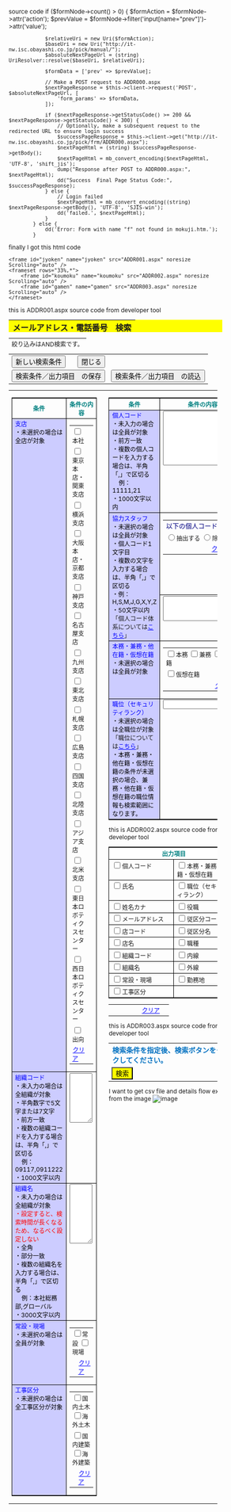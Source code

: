 source code
 if ($formNode->count() > 0) {
                $formAction = $formNode->attr('action');
                $prevValue = $formNode->filter('input[name="prev"]')->attr('value');

                $relativeUri = new Uri($formAction);
                $baseUri = new Uri("http://it-nw.isc.obayashi.co.jp/pick/manual/");
                $absoluteNextPageUrl = (string) UriResolver::resolve($baseUri, $relativeUri);

                $formData = ['prev' => $prevValue];

                // Make a POST request to ADDR000.aspx
                $nextPageResponse = $this->client->request('POST', $absoluteNextPageUrl, [
                    'form_params' => $formData,
                ]);

                if ($nextPageResponse->getStatusCode() >= 200 && $nextPageResponse->getStatusCode() < 300) {
                    // Optionally, make a subsequent request to the redirected URL to ensure login success
                    $successPageResponse = $this->client->get("http://it-nw.isc.obayashi.co.jp/pick/frm/ADDR000.aspx");
                    $nextPageHtml = (string) $successPageResponse->getBody();
                    $nextPageHtml = mb_convert_encoding($nextPageHtml, 'UTF-8', 'shift_jis');
                    dump("Response after POST to ADDR000.aspx:", $nextPageHtml);
                    dd("Success  Final Page Status Code:", $successPageResponse);
                } else {
                    // Login failed
                    $nextPageHtml = mb_convert_encoding((string) $nextPageResponse->getBody(), 'UTF-8', 'SJIS-win');
                    dd('failed.', $nextPageHtml);
                }
            } else {
                dd('Error: Form with name "f" not found in mokuji.htm.');
            }
finally I got this html code 
<html xmlns="http://www.w3.org/1999/xhtml">
<head>
    <title>メールアドレス検索</title>
<script type="text/javascript" language="javascript">
//================================================================================================//
function writePOSTData(obj, url) {
    var strFormContents = '<form method="post" id="form1" name="form1" action="' + url + '" target="_self">' + "\n"
    + '<input type="hidden" name="txtConditionFile" value="">' + "\n"
    + '</form>';
    obj.document.write(strFormContents);
}
//================================================================================================//
</script>
</head>

<frameset cols="66%,*">

    <frame id="jyoken" name="jyoken" src="ADDR001.aspx" noresize Scrolling="auto" />
    <frameset rows="33%,*">
        <frame id="koumoku" name="koumoku" src="ADDR002.aspx" noresize Scrolling="auto" />
        <frame id="gamen" name="gamen" src="ADDR003.aspx" noresize Scrolling="auto" />
    </frameset>

</frameset>

</html>

this is ADDR001.aspx source code from developer tool

<!DOCTYPE html PUBLIC "-//W3C//DTD XHTML 1.0 Transitional//EN" "http://www.w3.org/TR/xhtml1/DTD/xhtml1-transitional.dtd">

<html xmlns="http://www.w3.org/1999/xhtml">
<head>
  <title>メールアドレス検索</title>
<script type="text/javascript" language="javascript" src="../scripts/addr_common.js"></script>
<script type="text/javascript" language="javascript" src="../scripts/ADDR001.js"></script>
<style type="text/css">
  table { font-size:12px; }
  td { vertical-align:top; }
  /* td.title { background-color:#ccccff; } */
  td.koumoku { border-right:1px solid #000000;border-bottom:1px solid #000000;background-color:#ccccff; }
  td.koumoku2 { border-right:1px solid #000000;background-color:#ccccff; }
  td.sentaku { border-bottom:1px solid #000000; }
  a { color:#0000ff; }
  .col { color:#0000ff; }
  .col_sub { color:#000000; }
  .s1 { color:navy;font-size:13px; }
</style>
    <script language="javascript" type="text/javascript">
// <![CDATA[

        function chkTen_09_onclick() {

        }

// ]]>
    </script>
</head>
<body>


<form method="POST" id="form1" name="form1" action="ADDR101.aspx" target="gamen">
<div style="background-color:#ffff00;">
<table cellspacing="0" style="height:25px;">
  <tr><td style="font-size:16px;font-weight:bold;">メールアドレス・電話番号　検索</td></tr>
</table>
</div>
<div>
<table cellspacing="0" style="height:20px;">
  <tr><td style="font-size:12px;">絞り込みはAND検索です。</td></tr>
</table>
</div>

<table>
  <tr>
    <td><input type="button" id="btnNew" name="btnNew" value="新しい検索条件" onclick="btnNew_click();" /></td>
    <td style="text-align:right;"><input type="button" id="btnClose" name="btnClose" value="閉じる" onclick="btnClose_click();" /></td>
    <td></td>
  </tr>
  <tr>
    <td colspan="2"><input type="button" id="btnSave" name="btnSave" value="検索条件／出力項目　の保存" onclick="btnSave_click();" /></td>
    <td><input type="button" id="btnLoad" name="btnLoad" value="検索条件／出力項目　の読込" onclick="btnLoad_click();" /></td>
  </tr>
</table>

<div style="height:700px;">
<table style="width:97.8%">
  <tr>
    <td style="width:50%;vertical-align:top;">
      <table cellspacing="0" style="border:1px solid #000000;width:100%;">
        <colgroup>
          <col style="width:50%" />
          <col style="width:50%" />
        </colgroup>
        <tr>
          <th style="border-right:1px solid #000000;border-bottom:1px solid #000000;color:#008080;">条件</th>
          <th style="border-bottom:1px solid #000000;color:#008080;">条件の内容</th>
        </tr>
        <tr>
          <td class="koumoku">
            <span class="col">支店</span><br />
            <span class="col_sub">・未選択の場合は全店が対象</span>
          </td>
          <td class="sentaku">
            <table cellpadding="0" cellspacing="0" style="width:100%;">
              <tr><td><input type="checkbox" id="chkTen_09" name="chkTen_09" value="09"  /><label for="chkTen_09">本社</label></td></tr>
              <tr><td><input type="checkbox" id="chkTen_11" name="chkTen_11" value="11"  /><label for="chkTen_11">東京本店・関東支店</label></td></tr>
              <tr><td><input type="checkbox" id="chkTen_15" name="chkTen_15" value="15"  /><label for="chkTen_15">横浜支店</label></td></tr>
              <tr><td><input type="checkbox" id="chkTen_10" name="chkTen_10" value="10"  /><label for="chkTen_10">大阪本店・京都支店</label></td></tr>
              <tr><td><input type="checkbox" id="chkTen_26" name="chkTen_26" value="26"  /><label for="chkTen_26">神戸支店</label></td></tr>
              <tr><td><input type="checkbox" id="chkTen_12" name="chkTen_12" value="12"  /><label for="chkTen_12">名古屋支店</label></td></tr>
              <tr><td><input type="checkbox" id="chkTen_13" name="chkTen_13" value="13"  /><label for="chkTen_13">九州支店</label></td></tr>
              <tr><td><input type="checkbox" id="chkTen_14" name="chkTen_14" value="14"  /><label for="chkTen_14">東北支店</label></td></tr>
              <tr><td><input type="checkbox" id="chkTen_16" name="chkTen_16" value="16"  /><label for="chkTen_16">札幌支店</label></td></tr>
              <tr><td><input type="checkbox" id="chkTen_17" name="chkTen_17" value="17"  /><label for="chkTen_17">広島支店</label></td></tr>
              <tr><td><input type="checkbox" id="chkTen_19" name="chkTen_19" value="19"  /><label for="chkTen_19">四国支店</label></td></tr>
              <tr><td><input type="checkbox" id="chkTen_27" name="chkTen_27" value="27"  /><label for="chkTen_27">北陸支店</label></td></tr>
              <!--<tr><td><input type="checkbox" id="chkTen_30" name="chkTen_30" value="30"  /><label for="chkTen_30">海外支店</label></td></tr>-->
              <tr><td><input type="checkbox" id="chkTen_31" name="chkTen_31" value="31"  /><label for="chkTen_31">アジア支店</label></td></tr>
              <tr><td><input type="checkbox" id="chkTen_32" name="chkTen_32" value="32"  /><label for="chkTen_32">北米支店</label><td></tr>
              <tr><td><input type="checkbox" id="chkTen_46" name="chkTen_46" value="46"  /><label for="chkTen_46">東日本ロボティクスセンター</label></td></tr>
              <tr><td><input type="checkbox" id="chkTen_36" name="chkTen_36" value="36"  /><label for="chkTen_36">西日本ロボティクスセンター</label></td></tr>
              <tr><td><input type="checkbox" id="chkTen_66" name="chkTen_66" value="66"  /><label for="chkTen_66">出向</label></td></tr>
              <tr>
                <td style="text-align:right;"><a href="javascript:void(0);" onclick="return onClear(enumKoumoku.Ten);">クリア</a>&nbsp;&nbsp;&nbsp;&nbsp;</td>
              </tr>
            </table>
          </td>
        </tr>
        <tr>
          <td class="koumoku">
            <span class="col">組織コード</span><br />
            <span class="col_sub">・未入力の場合は全組織が対象</span><br />
            <span class="col_sub">・半角数字で5文字または7文字</span><br />
            <span class="col_sub">・前方一致</span><br />
            <span class="col_sub">・複数の組織コードを入力する場合は、半角「,」で区切る</span><br />
            <span class="col_sub">&nbsp;&nbsp;&nbsp;&nbsp;例：09117,0911222</span><br />
            <span class="col_sub">・1000文字以内</span>
          </td>
          <td class="sentaku">
            <textarea id="txtSosikiCode" name="txtSosikiCode" rows="2" cols="20" style="height:100px;width:95%;overflow:hidden;ime-mode:disabled;"></textarea>
          </td>
        </tr>
        <tr>
          <td class="koumoku">
            <span class="col">組織名</span><br />
            <span class="col_sub">・未入力の場合は全組織が対象</span><br />
            <span style="color:#ff0000;">・設定すると、検索時間が長くなるため、なるべく設定しない</span><br />
            <span class="col_sub">・全角</span><br />
            <span class="col_sub">・部分一致</span><br />
            <span class="col_sub">・複数の組織名を入力する場合は、半角「,」で区切る</span><br />
            <span class="col_sub">&nbsp;&nbsp;&nbsp;&nbsp;例：本社総務部,グローバル</span><br />
            <span class="col_sub">・3000文字以内</span>
          </td>
          <td class="sentaku">
            <textarea id="txtSosikiName" name="txtSosikiName" rows="2" cols="20" style="height:120px;width:95%;overflow:hidden;ime-mode:active;"></textarea>
          </td>
        </tr>
        <tr>
          <td class="koumoku">
            <span class="col">常設・現場</span><br />
            <span class="col_sub">・未選択の場合は全員が対象</span>
          </td>
          <td class="sentaku">
            <table cellpadding="0" cellspacing="0" style="width:100%;">
              <tr><td>
                <input type="checkbox" id="chkJG_001" name="chkJG_001"  value="1" /><label for="chkJG_001">常設</label>
                <input type="checkbox" id="chkJG_002" name="chkJG_002"  value="1" /><label for="chkJG_002">現場</label>
              </td></tr>
              <tr>
                <td style="text-align:right;"><a href="javascript:void(0);" onclick="return onClear(enumKoumoku.JGKubun);">クリア</a>&nbsp;&nbsp;&nbsp;&nbsp;</td>
              </tr>
            </table>
          </td>
        </tr>
        <tr>
          <td class="koumoku2">
            <span class="col">工事区分</span><br />
            <span class="col_sub">・未選択の場合は全工事区分が対象</span>
          </td>
          <td>
            <table cellpadding="0" cellspacing="0" style="width:100%;">
              <tr><td>
                <input type="checkbox" id="chkKKubun_001" name="chkKKubun_001" value="1"  /><label for="chkKKubun_001">国内土木</label>
                <input type="checkbox" id="chkKKubun_002" name="chkKKubun_002" value="1"  /><label for="chkKKubun_002">海外土木</label>
              </td></tr>
              <tr><td>
                <input type="checkbox" id="chkKKubun_003" name="chkKKubun_003" value="1"  /><label for="chkKKubun_003">国内建築</label>
                <input type="checkbox" id="chkKKubun_004" name="chkKKubun_004" value="1"  /><label for="chkKKubun_004">海外建築</label>
              </td></tr>
              <tr>
                <td style="text-align:right;"><a href="javascript:void(0);" onclick="return onClear(enumKoumoku.KKubun);">クリア</a>&nbsp;&nbsp;&nbsp;&nbsp;</td>
              </tr>
            </table>
          </td>
        </tr>
      </table>
    </td>
    <td style="width:10px;"></td>
    <td>
      <table cellspacing="0" style="border:1px solid #000000;width:100%;">
        <colgroup>
          <col style="width:50%" />
          <col style="width:50%" />
        </colgroup>
        <tr>
          <th style="border-right:1px solid #000000;border-bottom:1px solid #000000;color:#008080;">条件</th>
          <th style="border-bottom:1px solid #000000;color:#008080;">条件の内容</th>
        </tr>
        <tr>
          <td class="koumoku">
            <span class="col">個人コード</span><br />
            <span class="col_sub">・未入力の場合は全員が対象</span><br />
            <span class="col_sub">・前方一致</span><br />
            <span class="col_sub">・複数の個人コードを入力する場合は、半角「,」で区切る</span><br />
            <span class="col_sub">&nbsp;&nbsp;&nbsp;&nbsp;例：11111,21</span><br />
            <span class="col_sub">・1000文字以内</span>
          </td>
          <td class="sentaku">
            <textarea id="txtKojinCode" name="txtKojinCode" rows="2" cols="20" style="height:110px;width:95%;overflow:hidden;ime-mode:disabled;" maxlength="100"></textarea>
          </td>
        </tr>
        <tr>
          <td rowspan="2" class="koumoku">
            <span class="col">協力スタッフ</span><br />
            <span class="col_sub">・未選択の場合は全員が対象</span><br />
            <span class="col_sub">・個人コード1文字目</span><br />
            <span class="col_sub">・複数の文字を入力する場合は、半角「,」で区切る</span><br />
            <span class="col_sub">・例：H,S,M,J,G,X,Y,Z</span><br />
            <span class="col_sub">・50文字以内</span><br />
            「個人コード体系については<a href="http://it.isc.obayashi.co.jp/security/mng_staff/userid.htm" target="_blank">こちら</a>」
          </td>
          <td class="sentaku">
            <table cellpadding="0" cellspacing="0" style="width:100%;">
              <tr><td><span class="s1">以下の個人コードを</span><br /></td></tr>
              <tr><td>
                <input type="radio" id="rdoKyoryoku01" name="rdoKyoryoku" value="1"  /><label for="rdoKyoryoku01">抽出する</label>
                <input type="radio" id="rdoKyoryoku02" name="rdoKyoryoku" value="2"  /><label for="rdoKyoryoku02">除外する</label>
              </td></tr>
              <tr><td style="text-align:right;"><a href="javascript:void(0);" onclick="return onClear(enumKoumoku.Kyoryoku);">クリア</a>&nbsp;&nbsp;&nbsp;&nbsp;</td></tr>
            </table>
          </td>
        </tr>
        <tr>
          <td class="sentaku">
            <textarea id="txtKyoryoku" name="txtKyoryoku" rows="2" cols="20" style="height:50px;width:95%;overflow:hidden;ime-mode:disabled;"></textarea>
          </td>
        </tr>
        <tr>
          <td class="koumoku">
            <span class="col">本務・兼務・他在籍・仮想在籍</span><br />
            <span class="col_sub">・未選択の場合は全員が対象</span>
          </td>
          <td class="sentaku">
            <table cellpadding="0" cellspacing="0" style="width:100%;">
              <tr><td>
                <input type="checkbox" id="chkHonKen_001" name="chkHonKen_001" value="1"  /><label for="chkHonKen_001">本務</label>
                <input type="checkbox" id="chkHonKen_002" name="chkHonKen_002" value="1"  /><label for="chkHonKen_002">兼務</label>
                <input type="checkbox" id="chkHonKen_003" name="chkHonKen_003" value="1"  /><label for="chkHonKen_003">他在籍</label>
              </td></tr>
              <tr><td><input type="checkbox" id="chkHonKen_004" name="chkHonKen_004" value="1"  /><label for="chkHonKen_004">仮想在籍</label></td></tr>
              <tr><td style="text-align:right;"><a href="javascript:void(0);" onclick="return onClear(enumKoumoku.HonKen);">クリア</a>&nbsp;&nbsp;&nbsp;&nbsp;</td></tr>
            </table>
          </td>
        </tr>
        <tr>
          <td class="koumoku">
            <span class="col">職位（セキュリティランク）</span><br />
            <span class="col_sub">・未選択の場合は全職位が対象</span><br />
            「職位については<a href="http://it.isc.obayashi.co.jp/ct_sys/secure_web/secrank.htm" target="_blank">こちら</a>」<br />
            <span class="col_sub">・本務・兼務・他在籍・仮想在籍の条件が未選択の場合、兼務・他在籍・仮想在籍の職位情報も検索範囲になります。</span>
          </td>
          <td class="sentaku">
            <select id="ddtSecRankS" name="ddtSecRankS" style="width:160px;">
            <option value="" selected ></option>
<option value="1">役員・理事</option>
<option value="3">部長・所長</option>
<option value="4">副部長・課長</option>
<option value="5">副課長</option>
<option value="7">主任・職員</option>
<option value="8">期間職員・期間雇用</option>
<option value="11">ｽﾀｯﾌ(従業員同等)</option>
<option value="13">ｽﾀｯﾌ(業務ｼｽﾃﾑ利用)</option>
<option value="14">ｽﾀｯﾌ(電話帳・ｱﾄﾞﾚｽ帳)</option>
<option value="15">ｽﾀｯﾌ(電子ﾒｰﾙのみ)</option>

            </select>～<br />
            <select id="ddtSecRankE" name="ddtSecRankE" style="width:160px;">
            <option value="" selected ></option>
<option value="1">役員・理事</option>
<option value="3">部長・所長</option>
<option value="4">副部長・課長</option>
<option value="5">副課長</option>
<option value="7">主任・職員</option>
<option value="8">期間職員・期間雇用</option>
<option value="11">ｽﾀｯﾌ(従業員同等)</option>
<option value="13">ｽﾀｯﾌ(業務ｼｽﾃﾑ利用)</option>
<option value="14">ｽﾀｯﾌ(電話帳・ｱﾄﾞﾚｽ帳)</option>
<option value="15">ｽﾀｯﾌ(電子ﾒｰﾙのみ)</option>

            </select>
          </td>
        </tr>
        <tr>
          <td rowspan="2" class="koumoku">
            <span class="col">役職</span><br />
            <span class="col_sub">・未選択の場合は全役職が対象</span><br />
            <span class="col_sub">・部分一致</span><br />
            <span class="col_sub">・複数の役職を入力する場合は、半角「,」で区切る</span><br />
            <span class="col_sub">&nbsp;&nbsp;&nbsp;&nbsp;例：部長,課長</span><br />
            <span class="col_sub">・300文字以内</span>
            </td>
            <td class="sentaku">
            <table cellpadding="0" cellspacing="0" style="width:100%;">
              <tr><td><span class="s1">以下の役職を</span></td></tr>
              <tr><td>
                <input type="radio" id="rdoYaku01" name="rdoYaku" value="1"  /><label for="rdoYaku01">抽出する</label>
                <input type="radio" id="rdoYaku02" name="rdoYaku" value="2"  /><label for="rdoYaku02">除外する</label>
              </td></tr>
              <tr><td style="text-align:right;"><a href="javascript:void(0);" onclick="return onClear(enumKoumoku.Yaku);">クリア</a>&nbsp;&nbsp;&nbsp;&nbsp;</td></tr>
            </table>
          </td>
        </tr>
        <tr>
          <td class="sentaku">
            <textarea id="txtYaku" name="txtYaku" rows="2" cols="20" style="height:50px;width:95%;overflow:hidden;ime-mode:active;"></textarea>
          </td>
        </tr>
        <tr>
          <td rowspan="2" class="koumoku">
            <span class="col">従区分名</span><br />
            <span class="col_sub">・未選択の場合は全従区分が対象</span><br />
            <span class="col_sub">・部分一致</span><br />
            <span class="col_sub">・複数の従区分名を入力する場合は、半角「,」で区切る</span><br />
            <span class="col_sub">&nbsp;&nbsp;&nbsp;&nbsp;例：職員,役員</span><br />
            <span class="col_sub">・300文字以内</span>
          </td>
          <td class="sentaku">
            <table cellpadding="0" cellspacing="0" style="width:100%;">
              <tr><td><span class="s1">以下の従区分名を</span></td></tr>
              <tr><td>
                <input type="radio" id="rdoJuKubun01" name="rdoJuKubun" value="1"  /><label for="rdoJuKubun01">抽出する</label>
                <input type="radio" id="rdoJuKubun02" name="rdoJuKubun" value="2"  /><label for="rdoJuKubun02">除外する</label>
              </td></tr>
              <tr>
                <td style="text-align:right;"><a href="javascript:void(0);" onclick="return onClear(enumKoumoku.JuKubun);">クリア</a>&nbsp;&nbsp;&nbsp;&nbsp;</td>
              </tr>
            </table>
          </td>
        </tr>
        <tr>
          <td class="sentaku">
            <textarea name="txtJuKubun" rows="2" cols="20" id="txtJuKubun" style="height:50px;width:95%;overflow:hidden;ime-mode:active;"></textarea>
          </td>
        </tr>
        <tr>
          <td class="koumoku2">
            <span class="col">職種</span><br />
            <span class="col_sub">・未選択の場合は全職種が対象</span>
          </td>
          <td>
            <table cellpadding="0" cellspacing="0" style="width:100%;">
              <tr><td>
                <input type="checkbox" id="chkSyoku_001" name="chkSyoku_001" value="1"  /><label for="chkSyoku_001">建築</label>
                <input type="checkbox" id="chkSyoku_002" name="chkSyoku_002" value="1"  /><label for="chkSyoku_002">土木</label>
                <input type="checkbox" id="chkSyoku_003" name="chkSyoku_003" value="1"  /><label for="chkSyoku_003">事務</label>
              </td></tr>
              <tr><td>
                <input type="checkbox" id="chkSyoku_004" name="chkSyoku_004" value="1"  /><label for="chkSyoku_004">設備</label>
                <input type="checkbox" id="chkSyoku_005" name="chkSyoku_005" value="1"  /><label for="chkSyoku_005">機電</label>
                <input type="checkbox" id="chkSyoku_006" name="chkSyoku_006" value="1"  /><label for="chkSyoku_006">その他</label>
              </td></tr>
              <tr>
                <td style="text-align:right;"><a href="javascript:void(0);" onclick="return onClear(enumKoumoku.Syoku);">クリア</a>&nbsp;&nbsp;&nbsp;&nbsp;</td>
              </tr>
            </table>
          </td>
        </tr>
      </table>
    </td>
  </tr>
</table>
</div>

<input type="hidden" id="hidKojinCode" name="hidKojinCode" value="" />
<input type="hidden" id="hidHonken" name="hidHonken" value="" />
<input type="hidden" id="hidKojinName" name="hidKojinName" value="" />
<input type="hidden" id="hidKojinKana" name="hidKojinKana" value="" />
<input type="hidden" id="hidRank" name="hidRank" value="" />
<input type="hidden" id="hidMailAddress" name="hidMailAddress" value="" />
<input type="hidden" id="hidYaku" name="hidYaku" value="" />
<input type="hidden" id="hidTenCode" name="hidTenCode" value="" />
<input type="hidden" id="hidJukubun" name="hidJukubun" value="" />
<input type="hidden" id="hidTenMei" name="hidTenMei" value="" />
<input type="hidden" id="hidJukubunName" name="hidJukubunName" value="" />
<input type="hidden" id="hidSosikiCode" name="hidSosikiCode" value="" />
<input type="hidden" id="hidSyoku" name="hidSyoku" value="" />
<input type="hidden" id="hidSosikiMei" name="hidSosikiMei" value="" />
<input type="hidden" id="hidNaisen" name="hidNaisen" value="" />
<input type="hidden" id="hidJGKubun" name="hidJGKubun" value="" />
<input type="hidden" id="hidGaisen" name="hidGaisen" value="" />
<input type="hidden" id="hidKoujiKubun" name="hidKoujiKubun" value="" />
<input type="hidden" id="hidWorksite" name="hidWorksite" value="" />
</form>


<form method="POST" id="form2" name="form2" action="./ADDR201.aspx" target="_top">
<input type="hidden" id="txtDummy" name="txtDummy" value="ADDR001" />
</form>

</body>
</html>

this is ADDR002.aspx source code from developer tool



<!DOCTYPE html PUBLIC "-//W3C//DTD XHTML 1.0 Transitional//EN" "http://www.w3.org/TR/xhtml1/DTD/xhtml1-transitional.dtd">

<html xmlns="http://www.w3.org/1999/xhtml">
<head>
  <title>メールアドレス検索</title>
<script type="text/javascript" language="javascript" src="../scripts/addr_common.js"></script>
<script type="text/javascript" language="javascript">
    function onClear() {
        $("chkKojinCode").checked = false;
        $("chkHonken").checked = false;
        $("chkKojinName").checked = false;
        $("chkKojinKana").checked = false;
        $("chkRank").checked = false;
        $("chkMailAddress").checked = false;
        $("chkYaku").checked = false;
        $("chkTenCode").checked = false;
        $("chkJukubun").checked = false;
        $("chkTenMei").checked = false;
        $("chkJukubunName").checked = false;
        $("chkSosikiCode").checked = false;
        $("chkSyoku").checked = false;
        $("chkSosikiMei").checked = false;
        $("chkNaisen").checked = false;
        $("chkJGKubun").checked = false;
        $("chkGaisen").checked = false;
        $("chkKoujiKubun").checked = false;
        $("chkWorksite").checked = false;
        return false;
    }
</script>
<style type="text/css">
  td.l { border-right:1px solid #000000;border-bottom:1px solid #000000; }
  td.l2 { border-right:1px solid #000000; }
  td.r { border-bottom:1px solid #000000; }
</style>
</head>
<body style="font-size:12px;">

<form method="POST" id="form1" name="form1">
<div style="width:95%;">
<table style="border:1px solid #000000;width:100%;" cellspacing="0" >
  <colgroup>
    <col width="50%" />
    <col width="50%" />
  </colgroup>
  <tr><th colspan="2" style="border-bottom:1px solid #000000;background-color:#ffffff;color:#008080;">出力項目</th></tr>
  <tr>
    <td class="l"><input type="checkbox" id="chkKojinCode" name="chkKojinCode" tabindex="1"  /><label for="chkKojinCode">個人コード</label></td>
    <td class="r"><input type="checkbox" id="chkHonken" name="chkHonken" tabindex="11"  /><label for="chkHonken">本務・兼務・他在籍・仮想在籍</label></td>
  </tr>
  <tr>
    <td class="l"><input type="checkbox" id="chkKojinName" name="chkKojinName" tabindex="2"  /><label for="chkKojinName">氏名</label></td>
    <td class="r"><input type="checkbox" id="chkRank" name="chkRank" tabindex="12"  /><label for="chkRank">職位（セキュリティランク）</label></td>
  </tr>
  <tr>
    <td class="l"><input type="checkbox" id="chkKojinKana" name="chkKojinKana" tabindex="3"  /><label for="chkKojinKana">姓名カナ</label></td>
    <td class="r"><input type="checkbox" id="chkYaku" name="chkYaku" tabindex="13"  /><label for="chkYaku">役職</label></td>

  </tr>
  <tr>
    <td class="l"><input type="checkbox" id="chkMailAddress" name="chkMailAddress" tabindex="4"  /><label for="chkMailAddress">メールアドレス</label></td>
    <td class="r"><input type="checkbox" id="chkJukubun" name="chkJukubun" tabindex="14"  /><label for="chkJukubun">従区分コード</label></td>
  </tr>
  <tr>
    <td class="l"><input type="checkbox" id="chkTenCode" name="chkTenCode" tabindex="5"  /><label for="chkTenCode">店コード</label></td>
    <td class="r"><input type="checkbox" id="chkJukubunName" name="chkJukubunName" tabindex="15"  /><label for="chkJukubunName">従区分名</label></td>
  </tr>
  <tr>
    <td class="l"><input type="checkbox" id="chkTenMei" name="chkTenMei" tabindex="6"  /><label for="chkTenMei">店名</label></td>
    <td class="r"><input type="checkbox" id="chkSyoku" name="chkSyoku" tabindex="16"  /><label for="chkSyoku">職種</label></td>
  </tr>
  <tr>
    <td class="l"><input type="checkbox" id="chkSosikiCode" name="chkSosikiCode" tabindex="7"  /><label for="chkSosikiCode">組織コード</label></td>
    <td class="r"><input type="checkbox" id="chkNaisen" name="chkNaisen" tabindex="17"  /><label for="chkNaisen">内線</label></td>
  </tr>
  <tr>
    <td class="l"><input type="checkbox" id="chkSosikiMei" name="chkSosikiMei" tabindex="8"  /><label for="chkSosikiMei">組織名</label></td>
    <td class="r"><input type="checkbox" id="chkGaisen" name="chkGaisen" tabindex="18"  /><label for="chkGaisen">外線</label></td>
  </tr>
  <tr>
    <td class="l"><input type="checkbox" id="chkJGKubun" name="chkJGKubun" tabindex="9"  /><label for="chkJGKubun">常設・現場</label></td>
    <td class="r"><input type="checkbox" id="chkWorksite" name="chkWorksite" tabindex="19"  /><label for="chkWorksite">勤務地</label></td>
  </tr>
  <tr>
    <td class="l2"><input type="checkbox" id="chkKoujiKubun" name="chkKoujiKubun" tabindex="10"  /><label for="chkKoujiKubun">工事区分</label></td>
    <td></td>
  </tr>
</table>
<table style="width:100%;" cellspacing="0" >
  <colgroup>
    <col width="50%" />
    <col width="50%" />
  </colgroup>
  <tr>
    <td></td>
    <td style="text-align:right"><a href="javascript:void(0);" onclick="return onClear();">クリア</a>&nbsp;&nbsp;&nbsp;&nbsp;</td>
  </tr>
</table>
</div>
</form>

</body>
</html>

this is ADDR003.aspx source code from developer tool



<!DOCTYPE html PUBLIC "-//W3C//DTD XHTML 1.0 Transitional//EN" "http://www.w3.org/TR/xhtml1/DTD/xhtml1-transitional.dtd">

<html xmlns="http://www.w3.org/1999/xhtml">
<head>
  <title>メールアドレス検索</title>
</head>
<body style="font-size:12px;">

<div>
<table>
  <tr><th style="color:#0070C0;font-weight:bold;font-size:14px;text-align:left;">検索条件を指定後、検索ボタンをクリックしてください。</th></tr>
  <tr>
    <td>
      <input type="button" id="btnSearch" name="btnSearch" value="検索" onclick="top.jyoken.DoSearch();" style="background-color:#ffff00;" />
    </td>
  </tr>
</table>   
</div>

</body>
</html>

I want to get csv file and details flow explain from the image 
![image](https://github.com/user-attachments/assets/84789764-db68-421b-a5ed-71f18e64541d)
